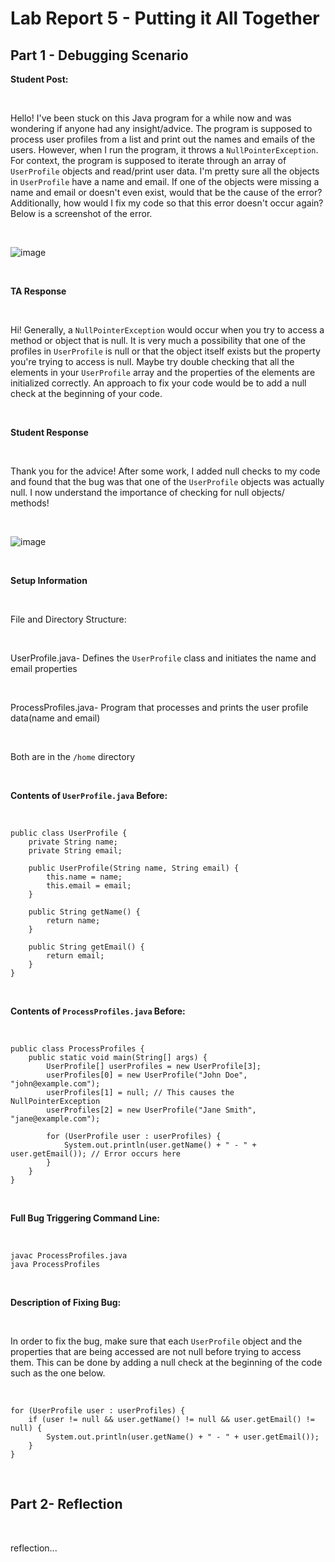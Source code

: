 # Lab Report 5 - Putting it All Together
## Part 1 - Debugging Scenario

**Student Post:**

<br/>

Hello! I've been stuck on this Java program for a while now and was wondering if anyone had any insight/advice. The program is supposed to process user profiles from a list and print out the names and emails of the users. However, when I run the program, it throws a `NullPointerException`. For context, the program is supposed to iterate through an array of `UserProfile` objects and read/print user data. I'm pretty sure all the objects in `UserProfile` have a name and email. If one of the objects were missing a name and email or doesn't even exist, would that be the cause of the error? Additionally, how would I fix my code so that this error doesn't occur again? Below is a screenshot of the error.

<br/>

![image](https://github.com/QuocBaoNNguyen/cse15l-lab-reports/assets/156359008/9cd9488e-4cba-4831-b107-01b4dc48bfdf)

<br/>

**TA Response**

<br/>

Hi! Generally, a `NullPointerException` would occur when you try to access a method or object that is null. It is very much a possibility that one of the profiles in `UserProfile` is null or that the object itself exists but the property you're trying to access is null. Maybe try double checking that all the elements in your `UserProfile` array and the properties of the elements are initialized correctly. An approach to fix your code would be to add a null check at the beginning of your code.

<br/>

**Student Response**

<br/>

Thank you for the advice! After some work, I added null checks to my code and found that the bug was that one of the `UserProfile` objects was actually null. I now understand the importance of checking for null objects/ methods!

<br/>

![image](https://github.com/QuocBaoNNguyen/cse15l-lab-reports/assets/156359008/d9b55293-c6fa-47c4-9fda-08497fa08cfa)

<br/>

**Setup Information**

<br/>

File and Directory Structure:

<br/>

UserProfile.java- Defines the `UserProfile` class and initiates the name and email properties

<br/>

ProcessProfiles.java- Program that processes and prints the user profile data(name and email)

<br/>

Both are in the `/home` directory

<br/>

**Contents of `UserProfile.java` Before:**

<br/>

```
public class UserProfile {
    private String name;
    private String email;

    public UserProfile(String name, String email) {
        this.name = name;
        this.email = email;
    }

    public String getName() {
        return name;
    }

    public String getEmail() {
        return email;
    }
}
```

<br/>

**Contents of `ProcessProfiles.java` Before:**

<br/>

```
public class ProcessProfiles {
    public static void main(String[] args) {
        UserProfile[] userProfiles = new UserProfile[3];
        userProfiles[0] = new UserProfile("John Doe", "john@example.com");
        userProfiles[1] = null; // This causes the NullPointerException
        userProfiles[2] = new UserProfile("Jane Smith", "jane@example.com");

        for (UserProfile user : userProfiles) {
            System.out.println(user.getName() + " - " + user.getEmail()); // Error occurs here
        }
    }
}
```

<br/>

**Full Bug Triggering Command Line:**

<br/>

```
javac ProcessProfiles.java
java ProcessProfiles
```

<br/>

**Description of Fixing Bug:**

<br/>

In order to fix the bug, make sure that each `UserProfile` object and the properties that are being accessed are not null before trying to access them. This can be done by adding a null check at the beginning of the code such as the one below.

<br/>

```
for (UserProfile user : userProfiles) {
    if (user != null && user.getName() != null && user.getEmail() != null) {
        System.out.println(user.getName() + " - " + user.getEmail());
    }
}
```

<br/>

## Part 2- Reflection

<br/>

reflection...

















